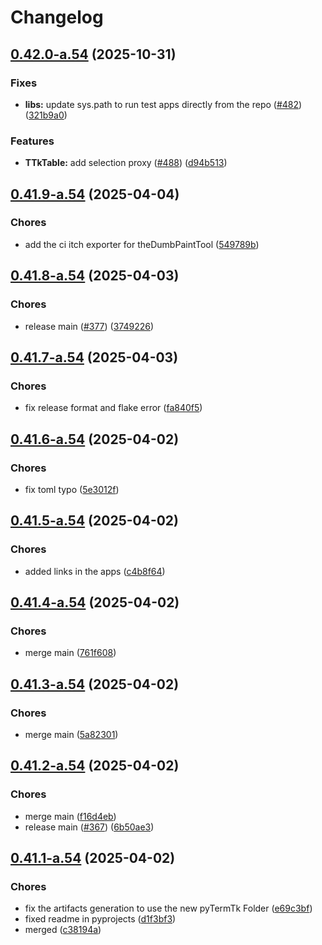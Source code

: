 # Changelog

## [0.42.0-a.54](https://github.com/ceccopierangiolieugenio/pyTermTk/compare/theDumbPaintTool-v0.41.9-a.54...theDumbPaintTool-v0.42.0-a.54) (2025-10-31)


### Fixes

* **libs:** update sys.path to run test apps directly from the repo ([#482](https://github.com/ceccopierangiolieugenio/pyTermTk/issues/482)) ([321b9a0](https://github.com/ceccopierangiolieugenio/pyTermTk/commit/321b9a0b56024601ac5aff47b688456f9a0bfec8))


### Features

* **TTkTable:** add selection proxy ([#488](https://github.com/ceccopierangiolieugenio/pyTermTk/issues/488)) ([d94b513](https://github.com/ceccopierangiolieugenio/pyTermTk/commit/d94b5136340593fb63ef438940b9684b048a04f4))

## [0.41.9-a.54](https://github.com/ceccopierangiolieugenio/pyTermTk/compare/theDumbPaintTool-v0.41.8-a.54...theDumbPaintTool-v0.41.9-a.54) (2025-04-04)


### Chores

* add the ci itch exporter for theDumbPaintTool ([549789b](https://github.com/ceccopierangiolieugenio/pyTermTk/commit/549789be758458fe9939b72e22ddc8ee46ffa577))

## [0.41.8-a.54](https://github.com/ceccopierangiolieugenio/pyTermTk/compare/theDumbPaintTool-v0.41.7-a.54...theDumbPaintTool-v0.41.8-a.54) (2025-04-03)


### Chores

* release main ([#377](https://github.com/ceccopierangiolieugenio/pyTermTk/issues/377)) ([3749226](https://github.com/ceccopierangiolieugenio/pyTermTk/commit/3749226dd9aa7d5800da9c24d90e12f8a5088589))

## [0.41.7-a.54](https://github.com/ceccopierangiolieugenio/pyTermTk/compare/theDumbPaintTool-v0.41.6-a.54...theDumbPaintTool-v0.41.7-a.54) (2025-04-03)


### Chores

* fix release format and flake error ([fa840f5](https://github.com/ceccopierangiolieugenio/pyTermTk/commit/fa840f514fb102ef71adaf9dd148ba9031cebe94))

## [0.41.6-a.54](https://github.com/ceccopierangiolieugenio/pyTermTk/compare/theDumbPaintTool-v0.41.5-a.54...theDumbPaintTool-v0.41.6-a.54) (2025-04-02)


### Chores

* fix toml typo ([5e3012f](https://github.com/ceccopierangiolieugenio/pyTermTk/commit/5e3012f41d1322ba0ff679af3e43a6e3deb7594d))

## [0.41.5-a.54](https://github.com/ceccopierangiolieugenio/pyTermTk/compare/theDumbPaintTool-v0.41.4-a.54...theDumbPaintTool-v0.41.5-a.54) (2025-04-02)


### Chores

* added links in the apps ([c4b8f64](https://github.com/ceccopierangiolieugenio/pyTermTk/commit/c4b8f64b6b8f02502f2db2c8d3886b62f63b6d4e))

## [0.41.4-a.54](https://github.com/ceccopierangiolieugenio/pyTermTk/compare/theDumbPaintTool-v0.41.3-a.54...theDumbPaintTool-v0.41.4-a.54) (2025-04-02)


### Chores

* merge main ([761f608](https://github.com/ceccopierangiolieugenio/pyTermTk/commit/761f608e77ed5b2b31c7e4434b95094609eb9794))

## [0.41.3-a.54](https://github.com/ceccopierangiolieugenio/pyTermTk/compare/theDumbPaintTool-v0.41.2-a.54...theDumbPaintTool-v0.41.3-a.54) (2025-04-02)


### Chores

* merge main ([5a82301](https://github.com/ceccopierangiolieugenio/pyTermTk/commit/5a82301291fe06e9c4d2a13911982b427c8a232e))

## [0.41.2-a.54](https://github.com/ceccopierangiolieugenio/pyTermTk/compare/theDumbPaintTool-v0.41.1-a.54...theDumbPaintTool-v0.41.2-a.54) (2025-04-02)


### Chores

* merge main ([f16d4eb](https://github.com/ceccopierangiolieugenio/pyTermTk/commit/f16d4ebff79216c9f3fa27cb2f2cee745de0e38c))
* release main ([#367](https://github.com/ceccopierangiolieugenio/pyTermTk/issues/367)) ([6b50ae3](https://github.com/ceccopierangiolieugenio/pyTermTk/commit/6b50ae3506f12ef74f10be316fbb63ba0ede7131))

## [0.41.1-a.54](https://github.com/ceccopierangiolieugenio/pyTermTk/compare/theDumbPaintTool-v0.41.0-a.54...theDumbPaintTool-v0.41.1-a.54) (2025-04-02)


### Chores

* fix the artifacts generation to use the new pyTermTk Folder ([e69c3bf](https://github.com/ceccopierangiolieugenio/pyTermTk/commit/e69c3bf5294da509c15b4c10c6addad1a51c89d9))
* fixed readme in pyprojects ([d1f3bf3](https://github.com/ceccopierangiolieugenio/pyTermTk/commit/d1f3bf36208edf7f36e867c5631d5186f4b5d2db))
* merged ([c38194a](https://github.com/ceccopierangiolieugenio/pyTermTk/commit/c38194a951d86d3ab040bc7bad9397c7861c2c2a))
